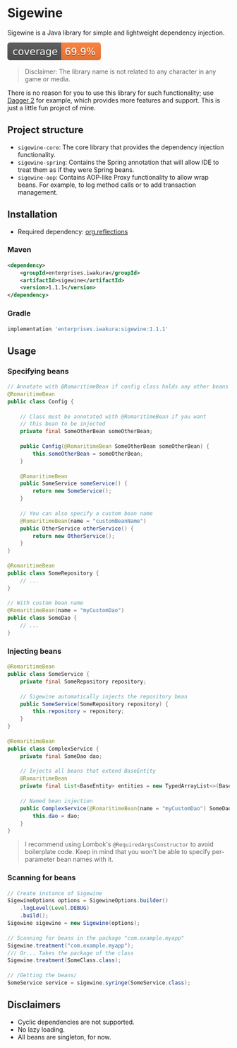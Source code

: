 # Sigewine
Sigewine is a Java library for simple and lightweight dependency injection.

![Coverage](.github/badges/jacoco.svg)

> Disclaimer: The library name is not related to any character in any game or media.

There is no reason for you to use this library for such functionality;
use [Dagger 2](https://github.com/google/dagger) for example, which provides
more features and support. This is just a little fun project of mine.

## Project structure
- `sigewine-core`: The core library that provides the dependency injection functionality.
- `sigewine-spring`: Contains the Spring annotation that will allow IDE to treat them as if they were Spring beans.
- `sigewine-aop`: Contains AOP-like Proxy functionality to allow wrap beans. For example, to log method calls or to add transaction management.

## Installation
- Required dependency: [org.reflections](https://mvnrepository.com/artifact/org.reflections/reflections/0.10.2)

### Maven
```xml
<dependency>
    <groupId>enterprises.iwakura</groupId>
    <artifactId>sigewine</artifactId>
    <version>1.1.1</version>
</dependency>
```

### Gradle
```groovy
implementation 'enterprises.iwakura:sigewine:1.1.1'
```

## Usage
### Specifying beans
```java
// Annotate with @RomaritimeBean if config class holds any other beans
@RomaritimeBean
public class Config {
    
    // Class must be annotated with @RomaritimeBean if you want
    // this bean to be injected
    private final SomeOtherBean someOtherBean;
    
    public Config(@RomaritimeBean SomeOtherBean someOtherBean) {
        this.someOtherBean = someOtherBean;
    }
    
    @RomaritimeBean
    public SomeService someService() {
        return new SomeService();
    }
    
    // You can also specify a custom bean name
    @RomaritimeBean(name = "customBeanName")
    public OtherService otherService() {
        return new OtherService();
    }
}

@RomaritimeBean
public class SomeRepository {
    // ...
}

// With custom bean name
@RomaritimeBean(name = "myCustomDao")
public class SomeDao {
    // ...
}
```

### Injecting beans
```java
@RomaritimeBean
public class SomeService {
    private final SomeRepository repository;
    
    // Sigewine automatically injects the repository bean
    public SomeService(SomeRepository repository) {
        this.repository = repository;
    }
}

@RomaritimeBean
public class ComplexService {
    private final SomeDao dao;
    
    // Injects all beans that extend BaseEntity
    @RomaritimeBean
    private final List<BaseEntity> entities = new TypedArrayList<>(BaseEntity.class);
    
    // Named bean injection
    public ComplexService(@RomaritimeBean(name = "myCustomDao") SomeDao dao) {
        this.dao = dao;
    }
}
```
> I recommend using Lombok's `@RequiredArgsConstructor` to avoid boilerplate code.
> Keep in mind that you won't be able to specify per-parameter bean names with it.

### Scanning for beans
```java
// Create instance of Sigewine
SigewineOptions options = SigewineOptions.builder()
    .logLevel(Level.DEBUG)
    .build();
Sigewine sigewine = new Sigewine(options);

// Scanning for beans in the package "com.example.myapp"
Sigewine.treatment("com.example.myapp");
/// Or... Takes the package of the class
Sigewine.treatment(SomeClass.class);

// /Getting the beans/
SomeService service = sigewine.syringe(SomeService.class);
```

## Disclaimers
- Cyclic dependencies are not supported.
- No lazy loading.
- All beans are singleton, for now.
